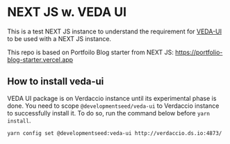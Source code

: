 # NEXT JS w. VEDA UI

This is a test NEXT JS instance to understand the requirement for [VEDA-UI](https://github.com/nasa-IMPACT/veda-ui) to be used with a NEXT JS instance.

This repo is based on Portfoilo Blog starter from NEXT JS: https://portfolio-blog-starter.vercel.app


## How to install veda-ui

VEDA UI package is on Verdaccio instance until its experimental phase is done. You need to scope `@developmentseed/veda-ui` to Verdaccio instance to successfully install it. To do so, run the command below before `yarn install`.

```
yarn config set @developmentseed:veda-ui http://verdaccio.ds.io:4873/
```